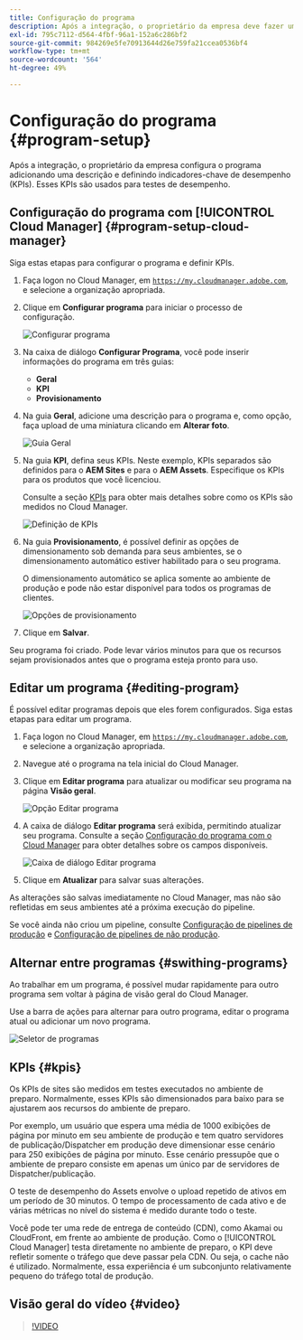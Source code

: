 ```yaml
---
title: Configuração do programa
description: Após a integração, o proprietário da empresa deve fazer uma configuração inicial do programa.
exl-id: 795c7112-d564-4fbf-96a1-152a6c286bf2
source-git-commit: 984269e5fe70913644d26e759fa21ccea0536bf4
workflow-type: tm+mt
source-wordcount: '564'
ht-degree: 49%

---
```



# Configuração do programa {#program-setup}

Após a integração, o proprietário da empresa configura o programa adicionando uma descrição e definindo indicadores-chave de desempenho (KPIs). Esses KPIs são usados para testes de desempenho.

## Configuração do programa com [!UICONTROL Cloud Manager] {#program-setup-cloud-manager}

Siga estas etapas para configurar o programa e definir KPIs.

1. Faça logon no Cloud Manager, em [`https://my.cloudmanager.adobe.com`](https://my.cloudmanager.adobe.com), e selecione a organização apropriada.

1. Clique em **Configurar programa** para iniciar o processo de configuração.

   ![Configurar programa](/help/assets/set-up-program/setup1.png)

1. Na caixa de diálogo **Configurar Programa**, você pode inserir informações do programa em três guias:

   * **Geral**
   * **KPI**
   * **Provisionamento**

1. Na guia **Geral**, adicione uma descrição para o programa e, como opção, faça upload de uma miniatura clicando em **Alterar foto**.

   ![Guia Geral](/help/assets/Setup_Program-General.png)

1. Na guia **KPI**, defina seus KPIs. Neste exemplo, KPIs separados são definidos para o **AEM Sites** e para o **AEM Assets**. Especifique os KPIs para os produtos que você licenciou.

   Consulte a seção [KPIs](#kpis) para obter mais detalhes sobre como os KPIs são medidos no Cloud Manager.

   ![Definição de KPIs](/help/assets/Setup_Program-KPIs.png)

1. Na guia **Provisionamento**, é possível definir as opções de dimensionamento sob demanda para seus ambientes, se o dimensionamento automático estiver habilitado para o seu programa.

   O dimensionamento automático se aplica somente ao ambiente de produção e pode não estar disponível para todos os programas de clientes.

   ![Opções de provisionamento](/help/assets/Setup_Program-Provisioning.png)

1. Clique em **Salvar**.

Seu programa foi criado. Pode levar vários minutos para que os recursos sejam provisionados antes que o programa esteja pronto para uso.

## Editar um programa {#editing-program}

É possível editar programas depois que eles forem configurados. Siga estas etapas para editar um programa.

1. Faça logon no Cloud Manager, em [`https://my.cloudmanager.adobe.com`](https://my.cloudmanager.adobe.com), e selecione a organização apropriada.

1. Navegue até o programa na tela inicial do Cloud Manager.

1. Clique em **Editar programa** para atualizar ou modificar seu programa na página **Visão geral**.

   ![Opção Editar programa](/help/assets/set-up-program/edit-program1.png)

1. A caixa de diálogo **Editar programa** será exibida, permitindo atualizar seu programa. Consulte a seção [Configuração do programa com o Cloud Manager](#program-setup-cloud-manager) para obter detalhes sobre os campos disponíveis.

   ![Caixa de diálogo Editar programa](/help/assets/set-up-program/edit-program-general.png)

1. Clique em **Atualizar** para salvar suas alterações.

As alterações são salvas imediatamente no Cloud Manager, mas não são refletidas em seus ambientes até a próxima execução do pipeline.

Se você ainda não criou um pipeline, consulte [Configuração de pipelines de produção](/help/using/production-pipelines.md) e [Configuração de pipelines de não produção](/help/using/non-production-pipelines.md).

## Alternar entre programas {#swithing-programs}

Ao trabalhar em um programa, é possível mudar rapidamente para outro programa sem voltar à página de visão geral do Cloud Manager.

Use a barra de ações para alternar para outro programa, editar o programa atual ou adicionar um novo programa.

![Seletor de programas](/help/assets/set-up-program/setup2.png)

## KPIs {#kpis}

Os KPIs de sites são medidos em testes executados no ambiente de preparo. Normalmente, esses KPIs são dimensionados para baixo para se ajustarem aos recursos do ambiente de preparo.

Por exemplo, um usuário que espera uma média de 1000 exibições de página por minuto em seu ambiente de produção e tem quatro servidores de publicação/Dispatcher em produção deve dimensionar esse cenário para 250 exibições de página por minuto. Esse cenário pressupõe que o ambiente de preparo consiste em apenas um único par de servidores de Dispatcher/publicação.

O teste de desempenho do Assets envolve o upload repetido de ativos em um período de 30 minutos. O tempo de processamento de cada ativo e de várias métricas no nível do sistema é medido durante todo o teste.

Você pode ter uma rede de entrega de conteúdo (CDN), como Akamai ou CloudFront, em frente ao ambiente de produção. Como o [!UICONTROL Cloud Manager] testa diretamente no ambiente de preparo, o KPI deve refletir somente o tráfego que deve passar pela CDN. Ou seja, o cache não é utilizado. Normalmente, essa experiência é um subconjunto relativamente pequeno do tráfego total de produção.

## Visão geral do vídeo {#video}

>[!VIDEO](https://video.tv.adobe.com/v/26313/)
